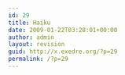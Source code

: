 ```yaml
---
id: 29
title: Haiku
date: 2009-01-22T03:28:01+00:00
author: admin
layout: revision
guid: http://x.exedre.org/?p=29
permalink: /?p=29
---
```

